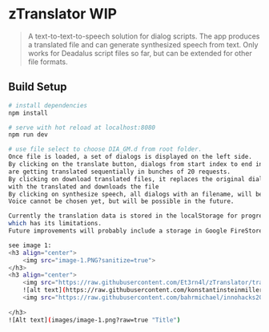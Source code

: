 # zTranslator WIP

> A text-to-text-to-speech solution for dialog scripts. 
The app produces a translated file and can generate 
synthesized speech from text. 
Only works for Deadalus script files so far, but can be extended
for other file formats.

## Build Setup

``` bash
# install dependencies
npm install

# serve with hot reload at localhost:8080
npm run dev

# use file select to choose DIA_GM.d from root folder. 
Once file is loaded, a set of dialogs is displayed on the left side. 
By clicking on the translate button, dialogs from start index to end index
are getting translated sequentially in bunches of 20 requests.
By clicking on download translated files, it replaces the original dialog texts
with the translated and downloads the file
By clicking on synthesize speech, all dialogs with an filename, will be synthesized by Amazon Polly.
Voice cannot be chosen yet, but will be possible in the future.

Currently the translation data is stored in the localStorage for progressive translations
which has its limitations.
Future improvements will probably include a storage in Google FireStore

see image 1:
<h3 align="center">
    <img src="image-1.PNG?sanitize=true">
</h3>
<h3 align="center">
    <img src="https://raw.githubusercontent.com/Et3rn4l/zTranslator/translator/images/image-2.PNG?sanitize=true">
    ![alt text](https://raw.githubusercontent.com/konstantinsteinmiller/zTranslator/master/translator/images/image-2.PNG)
    <img src="https://raw.githubusercontent.com/bahrmichael/innohacks2017/master/images/step2.PNG?sanitize=true">
    
</h3>
![Alt text](images/image-1.png?raw=true "Title")


